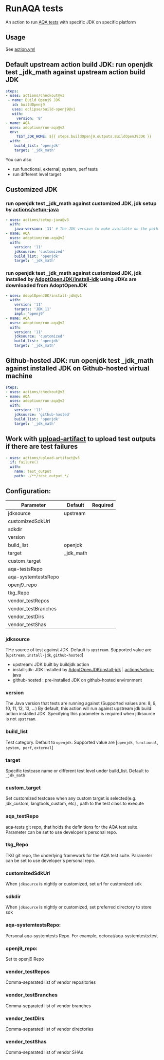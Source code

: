 # RunAQA tests

An action to run [AQA tests](https://github.com/adoptium/aqa-tests) with specific JDK on specific platform

## Usage

See [action.yml](https://github.com/adoptium/run-aqa/blob/master/action.yml)

## Default upstream action build JDK: run openjdk test _jdk_math against upstream action build JDK

```yaml
steps:
- uses: actions/checkout@v3
 - name: Build Openj9 JDK
   id: buildOpenj9
   uses: eclipse/build-openj9@v1
   with:
     version: '8'
- name: AQA
  uses: adoptium/run-aqa@v2
  env:
     TEST_JDK_HOME: ${{ steps.buildOpenj9.outputs.BuildOpenJ9JDK }}
  with: 
    build_list: 'openjdk'
    target: '_jdk_math'
```
You can also:
  - run functional, external, system, perf tests
  - run different level target

## Customized JDK
### run openjdk test _jdk_math against customized JDK, jdk setup by [actions/setup-java](https://github.com/actions/setup-java)

```yaml
- uses: actions/setup-java@v3
  with:
    java-version: '11' # The JDK version to make available on the path.
- name: AQA
  uses: adoptium/run-aqa@v2
  with: 
    version: '11'
    jdksource: 'customized'
    build_list: 'openjdk'
    target: '_jdk_math'
 ```
### run openjdk test _jdk_math against customized JDK, jdk installed by [AdoptOpenJDK/install-jdk](https://github.com/AdoptOpenJDK/install-jdk) using JDKs are downloaded from AdoptOpenJDK

```yaml
- uses: AdoptOpenJDK/install-jdk@v1
  with:
    version: '11'
    targets: 'JDK_11'
    impl: 'openj9'
- name: AQA
  uses: adoptium/run-aqa@v2
  with: 
    version: '11'
    jdksource: 'customized'
    build_list: 'openjdk'
    target: '_jdk_math'
 ```

## Github-hosted JDK: run openjdk test _jdk_math against installed JDK on Github-hosted virtual machine

```yaml
steps:
- uses: actions/checkout@v3
- name: AQA
  uses: adoptium/run-aqa@v2
  with: 
    version: '11'
    jdksource: 'github-hosted'
    build_list: 'openjdk'
    target: '_jdk_math'
```

## Work with [upload-artifact](https://github.com/actions/upload-artifact) to upload test outputs if there are test failures

```yaml
- uses: actions/upload-artifact@v3
  if: failure()
  with:
    name: test_output
    path: ./**/test_output_*/
```

## Configuration:

| Parameter | Default | Required |
| ------ | ------ | ------ |
| jdksource | upstream | |
| customizedSdkUrl |  | |
| sdkdir |  | |
| version |  | |
| build_list | openjdk | |
| target | _jdk_math | |
| custom_target |  | |
| aqa-testsRepo |  | |
| aqa-systemtestsRepo |  | |
| openj9_repo |  | |
| tkg_Repo |  | |
| vendor_testRepos |  | |
| vendor_testBranches|  | |
| vendor_testDirs  |  | |
| vendor_testShas|  | |

### jdksource
THe source of test against JDK. Default is `upstream`. Supported value are [`upstream`, `install-jdk`, `github-hosted`]
  - upstream: JDK built by buildjdk action
  - install-jdk: JDK installed by [AdoptOpenJDK/install-jdk](https://github.com/AdoptOpenJDK/install-jdk) | [actions/setup-java](https://github.com/actions/setup-java)
  - github-hosted : pre-installed JDK on github-hosted environment

### version
The Java version that tests are running against (Supported values are: 8, 9, 10, 11, 12, 13, ...)
By default, this action will run against upstream jdk build action installed JDK. Specifying this parameter is required when jdksource is not `upstream`.

### build_list
Test category. Default to `openjdk`. Supported value are [`openjdk`, `functional`, `system, perf`, `external`]

### target
Specific testcase name or different test level under build_list. Default to `_jdk_math`

### custom_target
Set customized testcase when any custom target is selected(e.g. jdk_custom, langtools_custom, etc) , path to the test class to execute

### aqa_testRepo
aqa-tests git repo, that holds the definitions for the AQA test suite. Parameter can be set to use developer's personal repo. 

### tkg_Repo
TKG git repo, the underlying framework for the AQA test suite. Parameter can be set to use developer's personal repo.

### customizedSdkUrl
When `jdksource` is nightly or customized, set url for customized sdk

### sdkdir
When `jdksource` is nightly or customized, set preferred directory to store sdk

### aqa-systemtestsRepo:
Personal aqa-systemtests Repo. For example, octocat/aqa-systemtests:test

### openj9_repo:
Set to openj9 Repo

### vendor_testRepos
Comma-separated list of vendor repositories

### vendor_testBranches
Comma-separated list of vendor branches

### vendor_testDirs
Comma-separated list of vendor directories

### vendor_testShas
Comma-separated list of vendor SHAs
